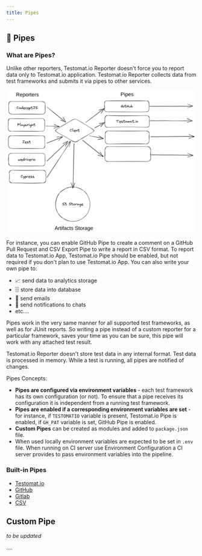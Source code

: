 ```yaml
---
title: Pipes
---
```


## 📯 Pipes

### What are Pipes?

Unlike other reporters, Testomat.io Reporter doesn't force you to report data only to Testomat.io application. Testomat.io Reporter collects data from test frameworks and submits it via pipes to other services.

![](./images/reporter-pipes.png)

For instance, you can enable GitHub Pipe to create a comment on a GitHub Pull Request and CSV Export Pipe to write a report in CSV format. To report data to Testomat.io App, Testomat.io Pipe should be enabled, but not required if you don't plan to use Testomat.io App. You can also write your own pipe to:

- 📈 send data to analytics storage
- 🗄 store data into database
- 📧 send emails
- 💬 send notifications to chats
- etc....

Pipes work in the very same manner for all supported test frameworks, as well as for JUnit reports. So writing a pipe instead of a custom reporter for a particular framework, saves your time as you can be sure, this pipe will work with any attached test result.

Testomat.io Reporter doesn't store test data in any internal format. Test data is processed in memory. While a test is running, all pipes are notified of changes.

Pipes Concepts:

- **Pipes are configured via environment variables** - each test framework has its own configuration (or not). To ensure that a pipe receives its configuration it is independent from a running test framework.
- **Pipes are enabled if a corresponding environment variables are set** - for instance, if `TESTOMATIO` variable is present, Testomat.io Pipe is enabled, if `GH_PAT` variable is set, GitHub Pipe is enabled.
- **Custom Pipes** can be created as modules and added to `package.json` file.
- When used locally environment variables are expected to be set in `.env` file. When running on CI server use Environment Configuration a CI server provides to pass environment variables into the pipeline.

### Built-in Pipes

- [Testomat.io](/reference/reporter/pipes/testomatio)
- [GitHub](/reference/reporter/pipes/github)
- [Gitlab](/reference/reporter/pipes/gitlab)
- [CSV](/reference/reporter/pipes/csv)

## Custom Pipe

_to be updated_

....

